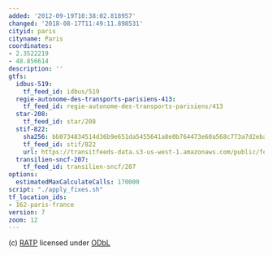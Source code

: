 ```yaml
---
added: '2012-09-19T10:38:02.818957'
changed: '2018-08-17T11:49:11.898531'
cityid: paris
cityname: Paris
coordinates:
- 2.3522219
- 48.856614
description: ''
gtfs:
  idbus-519:
    tf_feed_id: idbus/519
  regie-autonome-des-transports-parisiens-413:
    tf_feed_id: regie-autonome-des-transports-parisiens/413
  star-208:
    tf_feed_id: star/208
  stif-822:
    sha256: bb0734834514d36b9e651da5455641a8e0b764473e60a568c773a7d2eba45bf0
    tf_feed_id: stif/822
    url: https://transitfeeds-data.s3-us-west-1.amazonaws.com/public/feeds/stif/822/20180802/gtfs.zip
  transilien-sncf-207:
    tf_feed_id: transilien-sncf/207
options:
  estimatedMaxCalculateCalls: 170000
script: "./apply_fixes.sh"
tf_location_ids:
- 162-paris-france
version: 7
zoom: 12
---
```


(c) [RATP](http://data.ratp.fr/fr/les-donnees.html) licensed under [ODbL](http://opendatacommons.org/licenses/odbl/)
